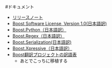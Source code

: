 #ドキュメント

- [リリースノート](/document/version.md)
- [Boost Software License, Version 1.0(日本語訳)](http://hamigaki.sourceforge.jp/doc/html/license.html)
- [Boost.Python（日本語訳）](http://alpha.sourceforge.jp/devel/boost.python_ja.pdf)
- [Boost.Regex（日本語訳）](http://alpha.sourceforge.jp/devel/boost.regex_ja.pdf)
- [Boost.Serialization(日本語訳)](/document/boostserialization.md)
- [Boost.Xpressive（日本語訳）](http://alpha.sourceforge.jp/devel/boost.xpressive_ja.pdf)
- [Boost翻訳プロジェクトの訳語表](http://web.archive.org/web/20060215123046/shibu.jp/Boost/FixedWordBrowseReport)
	- あとでこっちに移植する

